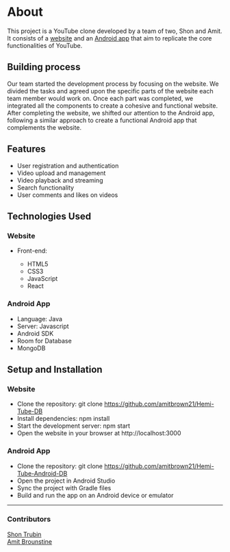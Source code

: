 # About
This project is a YouTube clone developed by a team of two, Shon and Amit. It consists of a [website](https://github.com/amitbrown21/Hemi-Tube-DB) and an [Android app](https://github.com/amitbrown21/Hemi-Tube-Android-DB) that aim to replicate the core functionalities of YouTube.

## Building process

Our team started the development process by focusing on the website. We divided the tasks and agreed upon the specific parts of the website each team member would work on. Once each part was completed, we integrated all the components to create a cohesive and functional website. After completing the website, we shifted our attention to the Android app, following a similar approach to create a functional Android app that complements the website.

## Features

- User registration and authentication
- Video upload and management
- Video playback and streaming
- Search functionality
- User comments and likes on videos

## Technologies Used
### Website

- Front-end:

  - HTML5
  - CSS3
  - JavaScript
  - React

### Android App
- Language: Java
- Server: Javascript
- Android SDK
- Room for Database
- MongoDB

## Setup and Installation
### Website

- Clone the repository: git clone https://github.com/amitbrown21/Hemi-Tube-DB
- Install dependencies: npm install
- Start the development server: npm start
- Open the website in your browser at http://localhost:3000

### Android App

- Clone the repository: git clone https://github.com/amitbrown21/Hemi-Tube-Android-DB
- Open the project in Android Studio
- Sync the project with Gradle files
- Build and run the app on an Android device or emulator

---

### Contributors
 
[Shon Trubin](https://github.com/ShonTrubin)  
[Amit Brounstine](https://github.com/amitbrown21)  
